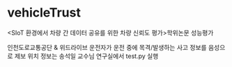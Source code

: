 # vehicleTrust
&lt;SIoT 환경에서 차량 간 데이터 공유를 위한 차량 신뢰도 평가>학위논문 성능평가

인천도로교통공단 & 위드라이브
운전자가 운전 중에 목격/발생하는 사고 정보를 음성으로 제보
위치 정보는 송석일 교수님 연구실에서 
test.py 실행
